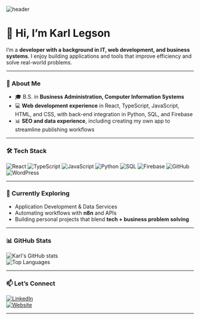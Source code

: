 ![header](https://capsule-render.vercel.app/api?type=wave&color=gradient&height=250&section=header&text=Karl%20Legson&fontSize=50&animation=fadeIn&fontAlignY=40)

# 👋 Hi, I’m Karl Legson  

I’m a **developer with a background in IT, web development, and business systems**. I enjoy building applications and tools that improve efficiency and solve real-world problems.  

---

### 🚀 About Me  
- 🎓 B.S. in **Business Administration, Computer Information Systems**  
- 💻 **Web development experience** in React, TypeScript, JavaScript, HTML, and CSS, with back-end integration in Python, SQL, and Firebase  
- 📊 **SEO and data experience**, including creating my own app to streamline publishing workflows  

---

### 🛠️ Tech Stack  
![React](https://img.shields.io/badge/React-20232A?style=for-the-badge&logo=react&logoColor=61DAFB)
![TypeScript](https://img.shields.io/badge/TypeScript-007ACC?style=for-the-badge&logo=typescript&logoColor=white)
![JavaScript](https://img.shields.io/badge/JavaScript-F7DF1E?style=for-the-badge&logo=javascript&logoColor=black)
![Python](https://img.shields.io/badge/Python-3776AB?style=for-the-badge&logo=python&logoColor=white)
![SQL](https://img.shields.io/badge/SQL-336791?style=for-the-badge&logo=postgresql&logoColor=white)
![Firebase](https://img.shields.io/badge/Firebase-FFCA28?style=for-the-badge&logo=firebase&logoColor=black)
![GitHub](https://img.shields.io/badge/GitHub-181717?style=for-the-badge&logo=github&logoColor=white)
![WordPress](https://img.shields.io/badge/WordPress-21759B?style=for-the-badge&logo=wordpress&logoColor=white)

---

### 🌱 Currently Exploring  
- Application Development & Data Services  
- Automating workflows with **n8n** and APIs  
- Building personal projects that blend **tech + business problem solving**  

---

### 📊 GitHub Stats  
![Karl's GitHub stats](https://github-readme-stats.vercel.app/api?username=karllegson&show_icons=true&theme=radical)  
![Top Languages](https://github-readme-stats.vercel.app/api/top-langs/?username=karllegson&layout=compact&theme=radical)  

---

### 📫 Let’s Connect  
[![LinkedIn](https://img.shields.io/badge/LinkedIn-0A66C2?style=for-the-badge&logo=linkedin&logoColor=white)](https://www.linkedin.com/in/karl-legson)  
[![Website](https://img.shields.io/badge/Portfolio-000000?style=for-the-badge&logo=About.me&logoColor=white)](https://karllegson.com)  

---

